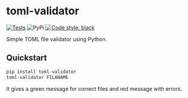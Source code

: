 # toml-validator

[![Tests](https://github.com/staticdev/toml-validator/workflows/Tests/badge.svg)](https://github.com/staticdev/toml-validator/actions?workflow=Tests)
![PyPi](https://badge.fury.io/py/toml-validator.svg)
[![Code style: black](https://img.shields.io/badge/code%20style-black-000000.svg)](https://github.com/psf/black)

Simple TOML file validator using Python.

## Quickstart

```sh
pip install toml-validator
toml-validator FILANAME
```

It gives a green message for correct files and red message with errors.
